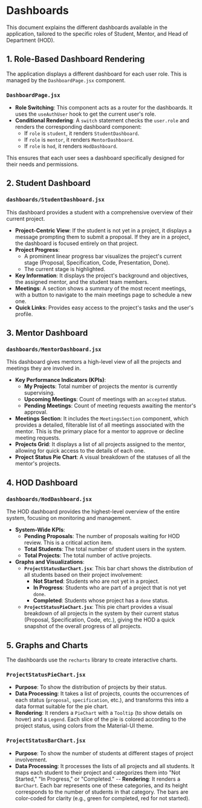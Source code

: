 # Dashboards

This document explains the different dashboards available in the application, tailored to the specific roles of Student, Mentor, and Head of Department (HOD).

## 1. Role-Based Dashboard Rendering

The application displays a different dashboard for each user role. This is managed by the `DashboardPage.jsx` component.

### `DashboardPage.jsx`

-   **Role Switching**: This component acts as a router for the dashboards. It uses the `useAuthUser` hook to get the current user's role.
-   **Conditional Rendering**: A `switch` statement checks the `user.role` and renders the corresponding dashboard component:
    -   If `role` is `student`, it renders `StudentDashboard`.
    -   If `role` is `mentor`, it renders `MentorDashboard`.
    -   If `role` is `hod`, it renders `HodDashboard`.

This ensures that each user sees a dashboard specifically designed for their needs and permissions.

## 2. Student Dashboard

### `dashboards/StudentDashboard.jsx`

This dashboard provides a student with a comprehensive overview of their current project.

-   **Project-Centric View**: If the student is not yet in a project, it displays a message prompting them to submit a proposal. If they are in a project, the dashboard is focused entirely on that project.
-   **Project Progress**:
    -   A prominent linear progress bar visualizes the project's current stage (Proposal, Specification, Code, Presentation, Done).
    -   The current stage is highlighted.
-   **Key Information**: It displays the project's background and objectives, the assigned mentor, and the student team members.
-   **Meetings**: A section shows a summary of the most recent meetings, with a button to navigate to the main meetings page to schedule a new one.
-   **Quick Links**: Provides easy access to the project's tasks and the user's profile.

## 3. Mentor Dashboard

### `dashboards/MentorDashboard.jsx`

This dashboard gives mentors a high-level view of all the projects and meetings they are involved in.

-   **Key Performance Indicators (KPIs)**:
    -   **My Projects**: Total number of projects the mentor is currently supervising.
    -   **Upcoming Meetings**: Count of meetings with an `accepted` status.
    -   **Pending Meetings**: Count of meeting requests awaiting the mentor's approval.
-   **Meetings Section**: It includes the `MeetingsSection` component, which provides a detailed, filterable list of all meetings associated with the mentor. This is the primary place for a mentor to approve or decline meeting requests.
-   **Projects Grid**: It displays a list of all projects assigned to the mentor, allowing for quick access to the details of each one.
-   **Project Status Pie Chart**: A visual breakdown of the statuses of all the mentor's projects.

## 4. HOD Dashboard

### `dashboards/HodDashboard.jsx`

The HOD dashboard provides the highest-level overview of the entire system, focusing on monitoring and management.

-   **System-Wide KPIs**:
    -   **Pending Proposals**: The number of proposals waiting for HOD review. This is a critical action item.
    -   **Total Students**: The total number of student users in the system.
    -   **Total Projects**: The total number of active projects.
-   **Graphs and Visualizations**:
    -   **`ProjectStatusBarChart.jsx`**: This bar chart shows the distribution of all students based on their project involvement:
        -   **Not Started**: Students who are not yet in a project.
        -   **In Progress**: Students who are part of a project that is not yet `done`.
        -   **Completed**: Students whose project has a `done` status.
    -   **`ProjectStatusPieChart.jsx`**: This pie chart provides a visual breakdown of all projects in the system by their current status (Proposal, Specification, Code, etc.), giving the HOD a quick snapshot of the overall progress of all projects.

## 5. Graphs and Charts

The dashboards use the `recharts` library to create interactive charts.

### `ProjectStatusPieChart.jsx`

-   **Purpose**: To show the distribution of projects by their status.
-   **Data Processing**: It takes a list of projects, counts the occurrences of each status (`proposal`, `specification`, etc.), and transforms this into a data format suitable for the pie chart.
-   **Rendering**: It renders a `PieChart` with a `Tooltip` (to show details on hover) and a `Legend`. Each slice of the pie is colored according to the project status, using colors from the Material-UI theme.

### `ProjectStatusBarChart.jsx`

-   **Purpose**: To show the number of students at different stages of project involvement.
-   **Data Processing**: It processes the lists of all projects and all students. It maps each student to their project and categorizes them into "Not Started," "In Progress," or "Completed."
--   **Rendering**: It renders a `BarChart`. Each bar represents one of these categories, and its height corresponds to the number of students in that category. The bars are color-coded for clarity (e.g., green for completed, red for not started).
